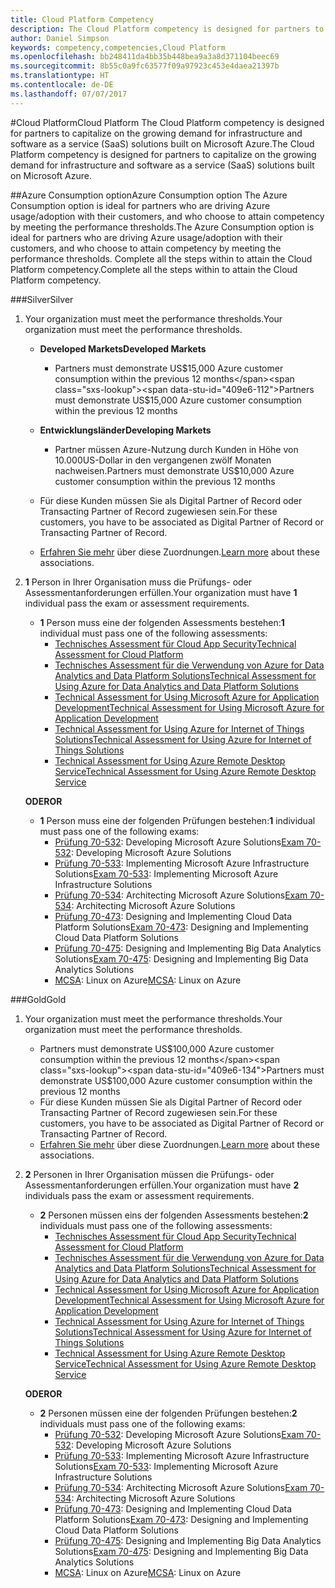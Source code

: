 ```yaml
---
title: Cloud Platform Competency
description: The Cloud Platform competency is designed for partners to capitalize on the growing demand for infrastructure and software as a service (SaaS) solutions built on Microsoft Azure.
author: Daniel Simpson
keywords: competency,competencies,Cloud Platform
ms.openlocfilehash: bb248411da4bb35b448bea9a3a8d371104beec69
ms.sourcegitcommit: 8b55c0a9fc63577f09a97923c453e4daea21397b
ms.translationtype: HT
ms.contentlocale: de-DE
ms.lasthandoff: 07/07/2017
---
```

#<a name="cloud-platform"></a><span data-ttu-id="409e6-104">Cloud Platform</span><span class="sxs-lookup"><span data-stu-id="409e6-104">Cloud Platform</span></span>
<span data-ttu-id="409e6-105">The Cloud Platform competency is designed for partners to capitalize on the growing demand for infrastructure and software as a service (SaaS) solutions built on Microsoft Azure.</span><span class="sxs-lookup"><span data-stu-id="409e6-105">The Cloud Platform competency is designed for partners to capitalize on the growing demand for infrastructure and software as a service (SaaS) solutions built on Microsoft Azure.</span></span>

##<a name="azure-consumption-option"></a><span data-ttu-id="409e6-106">Azure Consumption option</span><span class="sxs-lookup"><span data-stu-id="409e6-106">Azure Consumption option</span></span>
<span data-ttu-id="409e6-107">The Azure Consumption option is ideal for partners who are driving Azure usage/adoption with their customers, and who choose to attain competency by meeting the performance thresholds.</span><span class="sxs-lookup"><span data-stu-id="409e6-107">The Azure Consumption option is ideal for partners who are driving Azure usage/adoption with their customers, and who choose to attain competency by meeting the performance thresholds.</span></span> <span data-ttu-id="409e6-108">Complete all the steps within to attain the Cloud Platform competency.</span><span class="sxs-lookup"><span data-stu-id="409e6-108">Complete all the steps within to attain the Cloud Platform competency.</span></span>

###<a name="silver"></a><span data-ttu-id="409e6-109">Silver</span><span class="sxs-lookup"><span data-stu-id="409e6-109">Silver</span></span>

1. <span data-ttu-id="409e6-110">Your organization must meet the performance thresholds.</span><span class="sxs-lookup"><span data-stu-id="409e6-110">Your organization must meet the performance thresholds.</span></span>

    - **<span data-ttu-id="409e6-111">Developed Markets</span><span class="sxs-lookup"><span data-stu-id="409e6-111">Developed Markets</span></span>**
        - <span data-ttu-id="409e6-112">Partners must demonstrate US$15,000 Azure customer consumption within the previous 12 months</span><span class="sxs-lookup"><span data-stu-id="409e6-112">Partners must demonstrate US$15,000 Azure customer consumption within the previous 12 months</span></span>
    
    - **<span data-ttu-id="409e6-113">Entwicklungsländer</span><span class="sxs-lookup"><span data-stu-id="409e6-113">Developing Markets</span></span>** 
        - <span data-ttu-id="409e6-114">Partner müssen Azure-Nutzung durch Kunden in Höhe von 10.000US-Dollar in den vergangenen zwölf Monaten nachweisen.</span><span class="sxs-lookup"><span data-stu-id="409e6-114">Partners must demonstrate US$10,000 Azure customer consumption within the previous 12 months</span></span>

    - <span data-ttu-id="409e6-115">Für diese Kunden müssen Sie als Digital Partner of Record oder Transacting Partner of Record zugewiesen sein.</span><span class="sxs-lookup"><span data-stu-id="409e6-115">For these customers, you have to be associated as Digital Partner of Record or Transacting Partner of Record.</span></span>
    - <span data-ttu-id="409e6-116">[Erfahren Sie mehr](https://partner.microsoft.com/en-us/membership/digital-partner-of-record) über diese Zuordnungen.</span><span class="sxs-lookup"><span data-stu-id="409e6-116">[Learn more](https://partner.microsoft.com/en-us/membership/digital-partner-of-record) about these associations.</span></span>  
  
2. <span data-ttu-id="409e6-117">**1** Person in Ihrer Organisation muss die Prüfungs- oder Assessmentanforderungen erfüllen.</span><span class="sxs-lookup"><span data-stu-id="409e6-117">Your organization must have **1** individual pass the exam or assessment requirements.</span></span>

    - <span data-ttu-id="409e6-118">**1** Person muss eine der folgenden Assessments bestehen:</span><span class="sxs-lookup"><span data-stu-id="409e6-118">**1** individual must pass one of the following assessments:</span></span>
        - [<span data-ttu-id="409e6-119">Technisches Assessment für Cloud App Security</span><span class="sxs-lookup"><span data-stu-id="409e6-119">Technical Assessment for Cloud Platform</span></span>](https://partneruniversity.microsoft.com/?whr=uri:MicrosoftAccount&courseId=13736&scoId=N3FXNd7VB_8805299994)
        - [<span data-ttu-id="409e6-120">Technisches Assessment für die Verwendung von Azure for Data Analytics and Data Platform Solutions</span><span class="sxs-lookup"><span data-stu-id="409e6-120">Technical Assessment for Using Azure for Data Analytics and Data Platform Solutions</span></span>](https://partneruniversity.microsoft.com/?whr=uri:MicrosoftAccount&courseId=13735&scoId=eOi68a7VB_1905299994)
        - [<span data-ttu-id="409e6-121">Technical Assessment for Using Microsoft Azure for Application Development</span><span class="sxs-lookup"><span data-stu-id="409e6-121">Technical Assessment for Using Microsoft Azure for Application Development</span></span>](https://partneruniversity.microsoft.com/?whr=uri:MicrosoftAccount&courseId=13979&scoId=enD8qylbB_9305299993)
        - [<span data-ttu-id="409e6-122">Technical Assessment for Using Azure for Internet of Things Solutions</span><span class="sxs-lookup"><span data-stu-id="409e6-122">Technical Assessment for Using Azure for Internet of Things Solutions</span></span>](https://partneruniversity.microsoft.com/?whr=uri:MicrosoftAccount&courseId=16252&scoId=ABMqsgVLC_4605996570)
        - [<span data-ttu-id="409e6-123">Technical Assessment for Using Azure Remote Desktop Service</span><span class="sxs-lookup"><span data-stu-id="409e6-123">Technical Assessment for Using Azure Remote Desktop Service</span></span>](https://partneruniversity.microsoft.com/?whr=uri:MicrosoftAccount&courseId=16571&scoId=R4xnMbpgC_3505996570)

    **<span data-ttu-id="409e6-124">ODER</span><span class="sxs-lookup"><span data-stu-id="409e6-124">OR</span></span>**

    - <span data-ttu-id="409e6-125">**1** Person muss eine der folgenden Prüfungen bestehen:</span><span class="sxs-lookup"><span data-stu-id="409e6-125">**1** individual must pass one of the following exams:</span></span>
        - <span data-ttu-id="409e6-126">[Prüfung 70-532](https://www.microsoft.com/en-us/learning/exam-70-532.aspx): Developing Microsoft Azure Solutions</span><span class="sxs-lookup"><span data-stu-id="409e6-126">[Exam 70-532](https://www.microsoft.com/en-us/learning/exam-70-532.aspx): Developing Microsoft Azure Solutions</span></span>
        - <span data-ttu-id="409e6-127">[Prüfung 70-533](https://www.microsoft.com/en-us/learning/exam-70-533.aspx): Implementing Microsoft Azure Infrastructure Solutions</span><span class="sxs-lookup"><span data-stu-id="409e6-127">[Exam 70-533](https://www.microsoft.com/en-us/learning/exam-70-533.aspx): Implementing Microsoft Azure Infrastructure Solutions</span></span>
        - <span data-ttu-id="409e6-128">[Prüfung 70-534](https://www.microsoft.com/en-us/learning/exam-70-534.aspx): Architecting Microsoft Azure Solutions</span><span class="sxs-lookup"><span data-stu-id="409e6-128">[Exam 70-534](https://www.microsoft.com/en-us/learning/exam-70-534.aspx): Architecting Microsoft Azure Solutions</span></span>
        - <span data-ttu-id="409e6-129">[Prüfung 70-473](https://www.microsoft.com/en-us/learning/exam-70-473.aspx): Designing and Implementing Cloud Data Platform Solutions</span><span class="sxs-lookup"><span data-stu-id="409e6-129">[Exam 70-473](https://www.microsoft.com/en-us/learning/exam-70-473.aspx): Designing and Implementing Cloud Data Platform Solutions</span></span>
        - <span data-ttu-id="409e6-130">[Prüfung 70-475](https://www.microsoft.com/en-us/learning/exam-70-475.aspx): Designing and Implementing Big Data Analytics Solutions</span><span class="sxs-lookup"><span data-stu-id="409e6-130">[Exam 70-475](https://www.microsoft.com/en-us/learning/exam-70-475.aspx): Designing and Implementing Big Data Analytics Solutions</span></span>
        - <span data-ttu-id="409e6-131">[MCSA](https://www.microsoft.com/en-us/learning/mcsa-linux-azure-certification.aspx): Linux on Azure</span><span class="sxs-lookup"><span data-stu-id="409e6-131">[MCSA](https://www.microsoft.com/en-us/learning/mcsa-linux-azure-certification.aspx): Linux on Azure</span></span>

###<a name="gold"></a><span data-ttu-id="409e6-132">Gold</span><span class="sxs-lookup"><span data-stu-id="409e6-132">Gold</span></span>

1. <span data-ttu-id="409e6-133">Your organization must meet the performance thresholds.</span><span class="sxs-lookup"><span data-stu-id="409e6-133">Your organization must meet the performance thresholds.</span></span>

    - <span data-ttu-id="409e6-134">Partners must demonstrate US$100,000 Azure customer consumption within the previous 12 months</span><span class="sxs-lookup"><span data-stu-id="409e6-134">Partners must demonstrate US$100,000 Azure customer consumption within the previous 12 months</span></span>
    - <span data-ttu-id="409e6-135">Für diese Kunden müssen Sie als Digital Partner of Record oder Transacting Partner of Record zugewiesen sein.</span><span class="sxs-lookup"><span data-stu-id="409e6-135">For these customers, you have to be associated as Digital Partner of Record or Transacting Partner of Record.</span></span>
    - <span data-ttu-id="409e6-136">[Erfahren Sie mehr](https://partner.microsoft.com/en-us/membership/digital-partner-of-record) über diese Zuordnungen.</span><span class="sxs-lookup"><span data-stu-id="409e6-136">[Learn more](https://partner.microsoft.com/en-us/membership/digital-partner-of-record) about these associations.</span></span>

2. <span data-ttu-id="409e6-137">**2** Personen in Ihrer Organisation müssen die Prüfungs- oder Assessmentanforderungen erfüllen.</span><span class="sxs-lookup"><span data-stu-id="409e6-137">Your organization must have **2** individuals pass the exam or assessment requirements.</span></span>

    - <span data-ttu-id="409e6-138">**2** Personen müssen eins der folgenden Assessments bestehen:</span><span class="sxs-lookup"><span data-stu-id="409e6-138">**2** individuals must pass one of the following assessments:</span></span>
        - [<span data-ttu-id="409e6-139">Technisches Assessment für Cloud App Security</span><span class="sxs-lookup"><span data-stu-id="409e6-139">Technical Assessment for Cloud Platform</span></span>](https://partneruniversity.microsoft.com/?whr=uri:MicrosoftAccount&courseId=13736&scoId=N3FXNd7VB_8805299994)
        - [<span data-ttu-id="409e6-140">Technisches Assessment für die Verwendung von Azure for Data Analytics and Data Platform Solutions</span><span class="sxs-lookup"><span data-stu-id="409e6-140">Technical Assessment for Using Azure for Data Analytics and Data Platform Solutions</span></span>](https://partneruniversity.microsoft.com/?whr=uri:MicrosoftAccount&courseId=13735&scoId=eOi68a7VB_1905299994)
        - [<span data-ttu-id="409e6-141">Technical Assessment for Using Microsoft Azure for Application Development</span><span class="sxs-lookup"><span data-stu-id="409e6-141">Technical Assessment for Using Microsoft Azure for Application Development</span></span>](https://partneruniversity.microsoft.com/?whr=uri:MicrosoftAccount&courseId=13979&scoId=enD8qylbB_9305299993)
        - [<span data-ttu-id="409e6-142">Technical Assessment for Using Azure for Internet of Things Solutions</span><span class="sxs-lookup"><span data-stu-id="409e6-142">Technical Assessment for Using Azure for Internet of Things Solutions</span></span>](https://partneruniversity.microsoft.com/?whr=uri:MicrosoftAccount&courseId=16252&scoId=ABMqsgVLC_4605996570)
        - [<span data-ttu-id="409e6-143">Technical Assessment for Using Azure Remote Desktop Service</span><span class="sxs-lookup"><span data-stu-id="409e6-143">Technical Assessment for Using Azure Remote Desktop Service</span></span>](https://partneruniversity.microsoft.com/?whr=uri:MicrosoftAccount&courseId=16571&scoId=R4xnMbpgC_3505996570)

    **<span data-ttu-id="409e6-144">ODER</span><span class="sxs-lookup"><span data-stu-id="409e6-144">OR</span></span>**

    - <span data-ttu-id="409e6-145">**2** Personen müssen eine der folgenden Prüfungen bestehen:</span><span class="sxs-lookup"><span data-stu-id="409e6-145">**2** individuals must pass one of the following exams:</span></span>
        - <span data-ttu-id="409e6-146">[Prüfung 70-532](https://www.microsoft.com/en-us/learning/exam-70-532.aspx): Developing Microsoft Azure Solutions</span><span class="sxs-lookup"><span data-stu-id="409e6-146">[Exam 70-532](https://www.microsoft.com/en-us/learning/exam-70-532.aspx): Developing Microsoft Azure Solutions</span></span>
        - <span data-ttu-id="409e6-147">[Prüfung 70-533](https://www.microsoft.com/en-us/learning/exam-70-533.aspx): Implementing Microsoft Azure Infrastructure Solutions</span><span class="sxs-lookup"><span data-stu-id="409e6-147">[Exam 70-533](https://www.microsoft.com/en-us/learning/exam-70-533.aspx): Implementing Microsoft Azure Infrastructure Solutions</span></span>
        - <span data-ttu-id="409e6-148">[Prüfung 70-534](https://www.microsoft.com/en-us/learning/exam-70-534.aspx): Architecting Microsoft Azure Solutions</span><span class="sxs-lookup"><span data-stu-id="409e6-148">[Exam 70-534](https://www.microsoft.com/en-us/learning/exam-70-534.aspx): Architecting Microsoft Azure Solutions</span></span>
        - <span data-ttu-id="409e6-149">[Prüfung 70-473](https://www.microsoft.com/en-us/learning/exam-70-473.aspx): Designing and Implementing Cloud Data Platform Solutions</span><span class="sxs-lookup"><span data-stu-id="409e6-149">[Exam 70-473](https://www.microsoft.com/en-us/learning/exam-70-473.aspx): Designing and Implementing Cloud Data Platform Solutions</span></span>
        - <span data-ttu-id="409e6-150">[Prüfung 70-475](https://www.microsoft.com/en-us/learning/exam-70-475.aspx): Designing and Implementing Big Data Analytics Solutions</span><span class="sxs-lookup"><span data-stu-id="409e6-150">[Exam 70-475](https://www.microsoft.com/en-us/learning/exam-70-475.aspx): Designing and Implementing Big Data Analytics Solutions</span></span>
        - <span data-ttu-id="409e6-151">[MCSA](https://www.microsoft.com/en-us/learning/mcsa-linux-azure-certification.aspx): Linux on Azure</span><span class="sxs-lookup"><span data-stu-id="409e6-151">[MCSA](https://www.microsoft.com/en-us/learning/mcsa-linux-azure-certification.aspx): Linux on Azure</span></span>

